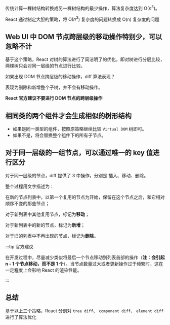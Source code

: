 传统计算一棵树结构转换成另一棵树结构的最少操作，算法复杂度达到 O($n^3$)。

React 通过制定大胆的策略，将 O($n^3$) 复杂度的问题转换成 O(n) 复杂度的问题

## Web UI 中 DOM 节点跨层级的移动操作特别少，可以忽略不计

基于这个策略，React 对树的算法进行了简洁明了的优化，即对树进行分层比较，两棵树只会对同一层级的节点进行比较。

如果出现 DOM 节点跨层级的移动操作，diff 算法表现？

表现为删除和新增整个子树，并不会有移动操作。

**React 官方建议不要进行 DOM 节点的跨层级操作**

## 相同类的两个组件才会生成相似的树形结构

- 如果是同一类型的组件，按照原策略继续比较 `Virtual DOM` 树即可。
- 如果不是，将会替换整个组件下的所有子节点。

## 对于同一层级的一组节点，可以通过唯一的 key 值进行区分

对于同一层级的节点，diff 提供了 3 中操作，分别是 插入、移动、删除。

整个过程用文字描述为：

在新的节点列表中，以第一个复用的节点为开始，保留在这个节点之后，和它相对顺序不变的那些节点；

对于新列表中其他复用节点，标记为**移动**；

对于新列表中的新的节点，标记为**新增**；

对于旧的列表中不再出现的节点，标记为**删除**。

:::tip 官方建议

在开发过程中，尽量减少类似将最后一个节点移动到列表首部的操作（**注：会引起 n - 1 个节点移动，而不是 1 个**）。当节点数量过大或者更新操作过于频繁时，这在一定程度上会影响 React 的渲染性能。

:::

## 总结

基于以上三个策略，React 分别对 `tree diff`、 `component diff`、 `element diff` 进行了算法优化

